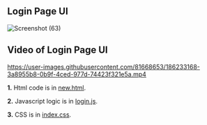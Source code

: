 ## Login Page UI
![Screenshot (63)](https://user-images.githubusercontent.com/81668653/186234549-f6a7ff5a-448d-4062-9f3c-5633f1ccfd1c.png)



## Video of Login Page UI

https://user-images.githubusercontent.com/81668653/186233168-3a8955b8-0b9f-4ced-977d-74423f321e5a.mp4




**1.** Html code is in [new.html](https://github.com/kunal232i/Web3.0-World/blob/main/Level0/Login_Page/new.html).

**2.** Javascript logic is in [login.js](https://github.com/kunal232i/Web3.0-World/blob/main/Level0/Login_Page/login.js).

**3.** CSS is in [index.css](https://github.com/kunal232i/Web3.0-World/blob/main/Level0/Login_Page/index.css).
